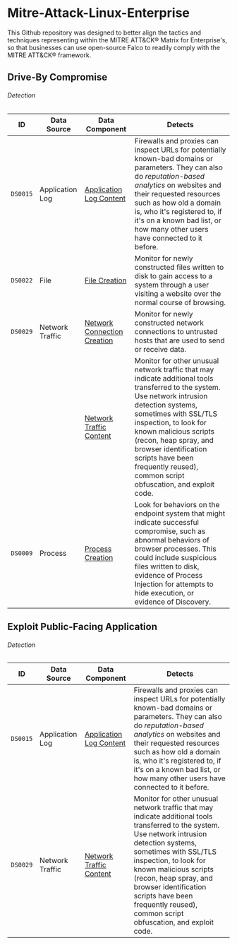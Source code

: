 # Mitre-Attack-Linux-Enterprise
This Github repository was designed to better align the tactics and techniques representing within the MITRE ATT&amp;CK® Matrix for Enterprise's, so that businesses can use open-source Falco to readily comply with the MITRE ATT&amp;CK® framework.

## Drive-By Compromise

###### Detection

| ID | Data Source | Data Component | Detects |
| --- | --- | --- | --- |
| `DS0015` | Application Log | [Application Log Content](https://github.com/n1g3ld0ugla5/Mitre-Attack-Linux-Enterprise/blob/44d286a613cfc557848871f68d090a41cc91c417/rules/falco_rules.yaml#L4) | Firewalls and proxies can inspect URLs for potentially known-bad domains or parameters. They can also do *reputation-based analytics* on websites and their requested resources such as how old a domain is, who it's registered to, if it's on a known bad list, or how many other users have connected to it before. |
| `DS0022` | File | [File Creation](https://github.com/n1g3ld0ugla5/Mitre-Attack-Linux-Enterprise/blob/d746791e58d8b344ab3fe91a319c70c85c6b3699/rules/falco_rules.yaml#L14) | Monitor for newly constructed files written to disk to gain access to a system through a user visiting a website over the normal course of browsing. |
| `DS0029` | Network Traffic | [Network Connection Creation](https://github.com/n1g3ld0ugla5/Mitre-Attack-Linux-Enterprise/blob/e36296abbe1f3011f2359eb45dc13c73b95cf5e7/rules/falco_rules.yaml#L23) | Monitor for newly constructed network connections to untrusted hosts that are used to send or receive data. |
| | | [Network Traffic Content](https://github.com/n1g3ld0ugla5/Mitre-Attack-Linux-Enterprise/blob/5b72e1a7f0c3523c13ed69b08d55f4bdcb2051df/rules/falco_rules.yaml#L34) | Monitor for other unusual network traffic that may indicate additional tools transferred to the system. Use network intrusion detection systems, sometimes with SSL/TLS inspection, to look for known malicious scripts (recon, heap spray, and browser identification scripts have been frequently reused), common script obfuscation, and exploit code. |
| `DS0009` | Process | [Process Creation](https://github.com/n1g3ld0ugla5/Mitre-Attack-Linux-Enterprise/blob/3f0df43241c4ab3fd0e0bf4267ddff1028694aad/rules/falco_rules.yaml#L45) | Look for behaviors on the endpoint system that might indicate successful compromise, such as abnormal behaviors of browser processes. This could include suspicious files written to disk, evidence of Process Injection for attempts to hide execution, or evidence of Discovery. |

## Exploit Public-Facing Application

###### Detection

| ID | Data Source | Data Component | Detects |
| --- | --- | --- | --- |
| `DS0015` | Application Log | [Application Log Content](https://github.com/n1g3ld0ugla5/Mitre-Attack-Linux-Enterprise/blob/44d286a613cfc557848871f68d090a41cc91c417/rules/falco_rules.yaml#L4) | Firewalls and proxies can inspect URLs for potentially known-bad domains or parameters. They can also do *reputation-based analytics* on websites and their requested resources such as how old a domain is, who it's registered to, if it's on a known bad list, or how many other users have connected to it before. |
| `DS0029` | Network Traffic | [Network Traffic Content](https://github.com/n1g3ld0ugla5/Mitre-Attack-Linux-Enterprise/blob/5b72e1a7f0c3523c13ed69b08d55f4bdcb2051df/rules/falco_rules.yaml#L34) | Monitor for other unusual network traffic that may indicate additional tools transferred to the system. Use network intrusion detection systems, sometimes with SSL/TLS inspection, to look for known malicious scripts (recon, heap spray, and browser identification scripts have been frequently reused), common script obfuscation, and exploit code. |
